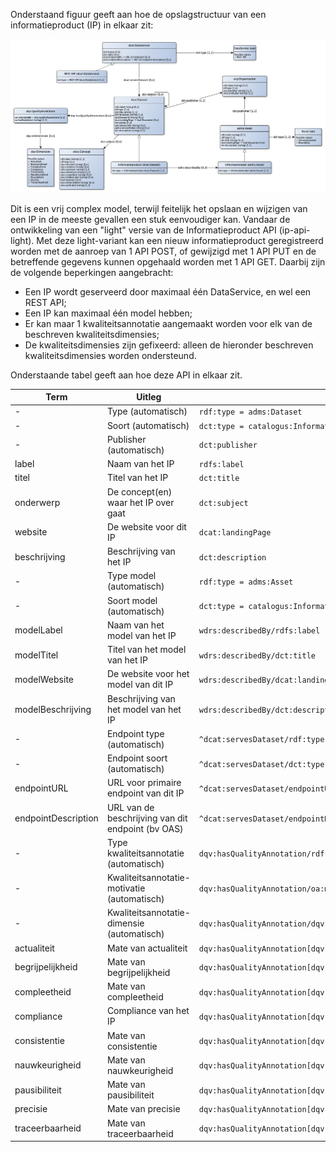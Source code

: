 Onderstaand figuur geeft aan hoe de opslagstructuur van een informatieproduct (IP) in elkaar zit:

![](../diagram/catalogusmodel-informatiemodelasset.png)

Dit is een vrij complex model, terwijl feitelijk het opslaan en wijzigen van een IP in de meeste gevallen een stuk eenvoudiger kan. Vandaar de ontwikkeling van een "light" versie van de Informatieproduct API (ip-api-light). Met deze light-variant kan een nieuw informatieproduct geregistreerd worden met de aanroep van 1 API POST, of gewijzigd met 1 API PUT en de betreffende gegevens kunnen opgehaald worden met 1 API GET. Daarbij zijn de volgende beperkingen aangebracht:
- Een IP wordt geserveerd door maximaal één DataService, en wel een REST API;
- Een IP kan maximaal één model hebben;
- Er kan maar 1 kwaliteitsannotatie aangemaakt worden voor elk van de beschreven kwaliteitsdimensies;
- De kwaliteitsdimensies zijn gefixeerd: alleen de hieronder beschreven kwaliteitsdimensies worden ondersteund.

Onderstaande tabel geeft aan hoe deze API in elkaar zit.

|Term|Uitleg|Pad|Waardetype|
|----|------|---|----------|
|-|Type (automatisch)|`rdf:type = adms:Dataset`|owl:Class|
|-|Soort (automatisch)|`dct:type = catalogus:InformatieproductDataset`|skos:Concept|
|-|Publisher (automatisch)|`dct:publisher`|org:Organization|
|label|Naam van het IP|`rdfs:label`|rdfs:Literal|
|titel|Titel van het IP|`dct:title`|rdfs:Literal|
|onderwerp|De concept(en) waar het IP over gaat|`dct:subject`|skos:Concept|
|website|De website voor dit IP|`dcat:landingPage`|foaf:Document|
|beschrijving|Beschrijving van het IP|`dct:description`|rdfs:Literal|
|-|Type model (automatisch)|`rdf:type = adms:Asset`|owl:Class|
|-|Soort model (automatisch)|`dct:type = catalogus:InformatiemodelAsset`|skos:Concept|
|modelLabel|Naam van het model van het IP|`wdrs:describedBy/rdfs:label`|rdfs:Literal|
|modelTitel|Titel van het model van het IP|`wdrs:describedBy/dct:title`|rdfs:Literal|
|modelWebsite|De website voor het model van dit IP|`wdrs:describedBy/dcat:landingPage`|foaf:Document|
|modelBeschrijving|Beschrijving van het model van het IP|`wdrs:describedBy/dct:description`|rdfs:Literal|
|-|Endpoint type (automatisch)|`^dcat:servesDataset/rdf:type = dcat:DataService`|owl:Class|
|-|Endpoint soort (automatisch)|`^dcat:servesDataset/dct:type = catalogus:RESTAPI`|skos:Concept|
|endpointURL|URL voor primaire endpoint van dit IP|`^dcat:servesDataset/endpointURL`|rdfs:Resource|
|endpointDescription|URL van de beschrijving van dit endpoint (bv OAS)|`^dcat:servesDataset/endpointDescription`|rdfs:Resource|
|-|Type kwaliteitsannotatie (automatisch)|`dqv:hasQualityAnnotation/rdf:type = dqv:QualityAnnotation`|owl:Class|
|-|Kwaliteitsannotatie-motivatie (automatisch)|`dqv:hasQualityAnnotation/oa:motivatedBy = dqv:qualityAssessment`|oa:Motivation|
|-|Kwaliteitsannotatie-dimensie (automatisch)|`dqv:hasQualityAnnotation/dqv:inDimension`|dqv:Dimension|
|actualiteit|Mate van actualiteit|`dqv:hasQualityAnnotation[dqv:inDimension=dimensie:Actualiteit]/oa:hasBodyValue`|rdfs:Literal|
|begrijpelijkheid|Mate van begrijpelijkheid|`dqv:hasQualityAnnotation[dqv:inDimension=dimensie:Begrijpelijkheid]/oa:hasBodyValue`|rdfs:Literal|
|compleetheid|Mate van compleetheid|`dqv:hasQualityAnnotation[dqv:inDimension=dimensie:Compleetheid]/oa:hasBodyValue`|rdfs:Literal|
|compliance|Compliance van het IP|`dqv:hasQualityAnnotation[dqv:inDimension=dimensie:Compliance]/oa:hasBodyValue`|rdfs:Literal|
|consistentie|Mate van consistentie|`dqv:hasQualityAnnotation[dqv:inDimension=dimensie:Consistentie]/oa:hasBodyValue`|rdfs:Literal|
|nauwkeurigheid|Mate van nauwkeurigheid|`dqv:hasQualityAnnotation[dqv:inDimension=dimensie:Nauwkeurigheid]/oa:hasBodyValue`|rdfs:Literal|
|pausibiliteit|Mate van pausibiliteit|`dqv:hasQualityAnnotation[dqv:inDimension=dimensie:Pausibliteit]/oa:hasBodyValue`|rdfs:Literal|
|precisie|Mate van precisie|`dqv:hasQualityAnnotation[dqv:inDimension=dimensie:Precisie]/oa:hasBodyValue`|rdfs:Literal|
|traceerbaarheid|Mate van traceerbaarheid|`dqv:hasQualityAnnotation[dqv:inDimension=dimensie:Traceerbaarheid]/oa:hasBodyValue`|rdfs:Literal|
